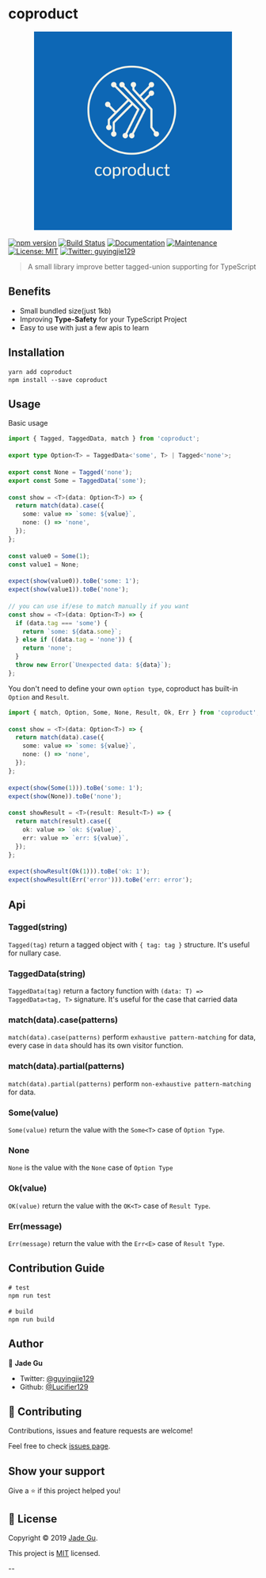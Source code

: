 # coproduct

<div style="text-align:center">
  <img width="400" src="./resource/coproduct-logos/coproduct-logos.jpeg">
</div>

[![npm version](https://img.shields.io/npm/v/coproduct.svg?style=flat)](https://www.npmjs.com/package/coproduct)
[![Build Status](https://travis-ci.org/Lucifier129/coproduct.svg?branch=master)](https://travis-ci.org/Lucifier129/coproduct)
[![Documentation](https://img.shields.io/badge/documentation-yes-brightgreen.svg)](https://github.com/Lucifier129/coproduct#readme)
[![Maintenance](https://img.shields.io/badge/Maintained%3F-yes-green.svg)](https://github.com/Lucifier129/coproduct/graphs/commit-activity)
[![License: MIT](https://img.shields.io/badge/License-MIT-yellow.svg)](https://github.com/Lucifier129/coproduct/blob/master/LICENSE)
[![Twitter: guyingjie129](https://img.shields.io/twitter/follow/guyingjie129.svg?style=social)](https://twitter.com/guyingjie129)

> A small library improve better tagged-union supporting for TypeScript

## Benefits

- Small bundled size(just 1kb)
- Improving **Type-Safety** for your TypeScript Project
- Easy to use with just a few apis to learn

## Installation

```shell
yarn add coproduct
npm install --save coproduct
```

## Usage

Basic usage

```typescript
import { Tagged, TaggedData, match } from 'coproduct';

export type Option<T> = TaggedData<'some', T> | Tagged<'none'>;

export const None = Tagged('none');
export const Some = TaggedData('some');

const show = <T>(data: Option<T>) => {
  return match(data).case({
    some: value => `some: ${value}`,
    none: () => 'none',
  });
};

const value0 = Some(1);
const value1 = None;

expect(show(value0)).toBe('some: 1');
expect(show(value1)).toBe('none');

// you can use if/ese to match manually if you want
const show = <T>(data: Option<T>) => {
  if (data.tag === 'some') {
    return `some: ${data.some}`;
  } else if ((data.tag = 'none')) {
    return 'none';
  }
  throw new Error(`Unexpected data: ${data}`);
};
```

You don't need to define your own `option type`, coproduct has built-in `Option` and `Result`.

```typescript
import { match, Option, Some, None, Result, Ok, Err } from 'coproduct';

const show = <T>(data: Option<T>) => {
  return match(data).case({
    some: value => `some: ${value}`,
    none: () => 'none',
  });
};

expect(show(Some(1))).toBe('some: 1');
expect(show(None)).toBe('none');

const showResult = <T>(result: Result<T>) => {
  return match(result).case({
    ok: value => `ok: ${value}`,
    err: value => `err: ${value}`,
  });
};

expect(showResult(Ok(1))).toBe('ok: 1');
expect(showResult(Err('error'))).toBe('err: error');
```

## Api

### Tagged(string)

`Tagged(tag)` return a tagged object with `{ tag: tag }` structure. It's useful for nullary case.

### TaggedData(string)

`TaggedData(tag)` return a factory function with `(data: T) => TaggedData<tag, T>` signature. It's useful for the case that carried data

### match(data).case(patterns)

`match(data).case(patterns)` perform `exhaustive pattern-matching` for data, every case in `data` should has its own visitor function.

### match(data).partial(patterns)

`match(data).partial(patterns)` perform `non-exhaustive pattern-matching` for data.

### Some(value)

`Some(value)` return the value with the `Some<T>` case of `Option Type`.

### None

`None` is the value with the `None` case of `Option Type`

### Ok(value)

`OK(value)` return the value with the `OK<T>` case of `Result Type`.

### Err(message)

`Err(message)` return the value with the `Err<E>` case of `Result Type`.

## Contribution Guide

```shell
# test
npm run test

# build
npm run build
```

## Author

👤 **Jade Gu**

- Twitter: [@guyingjie129](https://twitter.com/guyingjie129)
- Github: [@Lucifier129](https://github.com/Lucifier129)

## 🤝 Contributing

Contributions, issues and feature requests are welcome!

Feel free to check [issues page](https://github.com/Lucifier129/coproduct/issues).

## Show your support

Give a ⭐️ if this project helped you!

## 📝 License

Copyright © 2019 [Jade Gu](https://github.com/Lucifier129).

This project is [MIT](https://github.com/Lucifier129/coproduct/blob/master/LICENSE) licensed.

--
